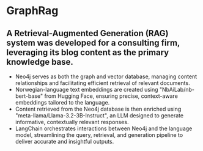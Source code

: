 # GraphRag
## A Retrieval-Augmented Generation (RAG) system was developed for a consulting firm, leveraging its blog content as the primary knowledge base.

* Neo4j serves as both the graph and vector database, managing content relationships and facilitating efficient retrieval of relevant documents.
* Norwegian-language text embeddings are created using "NbAiLab/nb-bert-base" from Hugging Face, ensuring precise, context-aware embeddings tailored to the language.
* Content retrieved from the Neo4j database is then enriched using "meta-llama/Llama-3.2-3B-Instruct", an LLM designed to generate informative, contextually relevant responses.
* LangChain orchestrates interactions between Neo4j and the language model, streamlining the query, retrieval, and generation pipeline to deliver accurate and insightful outputs.

